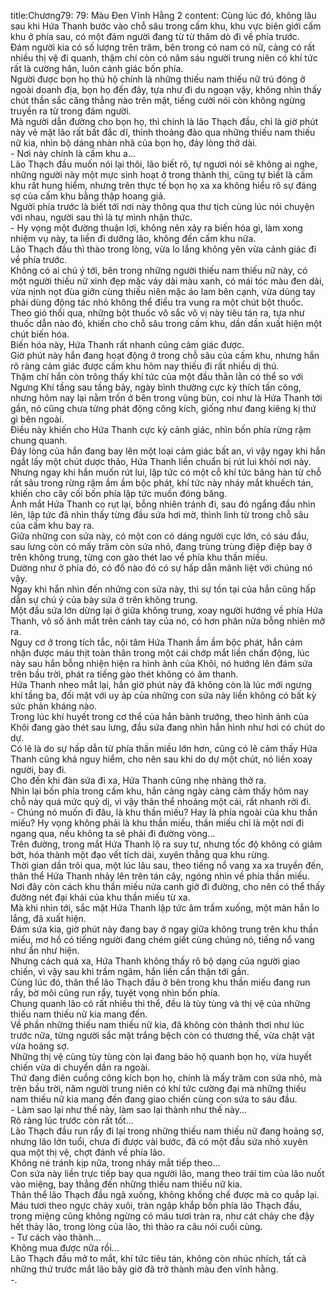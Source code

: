 title:Chương79: 79: Màu Đen Vĩnh Hằng 2
content:
Cùng lúc đó, không lâu sau khi Hứa Thanh bước vào chỗ sâu trong cấm khu, khu vực biên giới cấm khu ở phía sau, có một đám người đang từ từ thăm dò đi về phía trước.<br>Đám người kia có số lượng trên trăm, bên trong có nam có nữ, càng có rất nhiều thị vệ đi quanh, thậm chí còn có năm sáu người trung niên có khí tức rất là cường hãn, luôn cảnh giác bốn phía.<br>Người được bọn họ thủ hộ chính là những thiếu nam thiếu nữ trú đóng ở ngoài doanh địa, bọn họ đến đây, tựa như đi du ngoạn vậy, không nhìn thấy chút thần sắc căng thẳng nào trên mặt, tiếng cười nói còn không ngừng truyền ra từ trong đám người.<br>Mà người dẫn đường cho bọn họ, thì chính là lão Thạch đầu, chỉ là giờ phút này vẻ mặt lão rất bất đắc dĩ, thỉnh thoảng đảo qua những thiếu nam thiếu nữ kia, nhìn bộ dáng nhàn nhã của bọn họ, đáy lòng thở dài.<br>- Nơi này chính là cấm khu a...<br>Lão Thạch đầu muốn nói lại thôi, lão biết rõ, tự ngươi nói sẽ không ai nghe, những người này một mực sinh hoạt ở trong thành thị, cũng tự biết là cấm khu rất hung hiểm, nhưng trên thực tế bọn họ xa xa không hiểu rõ sự đáng sợ của cấm khu bằng thập hoang giả.<br>Người phía trước là biết tới nơi này thông qua thư tịch cùng lúc nói chuyện với nhau, người sau thì là tự mình nhận thức.<br>- Hy vọng một đường thuận lợi, không nên xảy ra biến hóa gì, làm xong nhiệm vụ này, ta liền đi dưỡng lão, không đến cấm khu nữa.<br>Lão Thạch đầu thì thào trong lòng, vừa lo lắng không yên vừa cảnh giác đi về phía trước.<br>Không có ai chú ý tới, bên trong những người thiếu nam thiếu nữ này, có một người thiếu nữ xinh đẹp mặc váy dài màu xanh, có mái tóc màu đen dài, vừa nịnh nọt đùa giỡn cùng thiếu niên mặc áo lam bên cạnh, vừa dùng tay phải dùng động tác nhỏ không thể điều tra vung ra một chút bột thuốc.<br>Theo gió thổi qua, những bột thuốc vô sắc vô vị này tiêu tán ra, tựa như thuốc dẫn nào đó, khiến cho chỗ sâu trong cấm khu, dần dần xuất hiện một chút biến hóa.<br>Biến hóa này, Hứa Thanh rất nhanh cũng cảm giác được.<br>Giờ phút này hắn đang hoạt động ở trong chỗ sâu của cấm khu, nhưng hắn rõ ràng cảm giác được cấm khu hôm nay thiếu đi rất nhiều dị thú.<br>Thậm chí hắn còn trông thấy khí tức của một đầu thằn lằn có thể so với Ngưng Khí tầng sau tầng bảy, ngày bình thường cực kỳ thích tấn công, nhưng hôm nay lại nằm trốn ở bên trong vũng bùn, coi như là Hứa Thanh tới gần, nó cũng chưa từng phát động công kích, giống như đang kiêng kị thứ gì bên ngoài.<br>Điều này khiến cho Hứa Thanh cực kỳ cảnh giác, nhìn bốn phía rừng rậm chung quanh.<br>Đáy lòng của hắn đang bay lên một loại cảm giác bất an, vì vậy ngay khi hắn ngắt lấy một chút dược thảo, Hứa Thanh liền chuẩn bị rút lui khỏi nơi này.<br>Nhưng ngay khi hắn muốn rút lui, lập tức có một cỗ khí tức băng hàn từ chỗ rất sâu trong rừng rậm ầm ầm bộc phát, khí tức này nháy mắt khuếch tán, khiến cho cây cối bốn phía lập tức muốn đóng băng.<br>Ánh mắt Hứa Thanh co rụt lại, bỗng nhiên tránh đi, sau đó ngẩng đầu nhìn lên, lập tức đã nhìn thấy từng đầu sứa hơi mờ, thình lình từ trong chỗ sâu của cấm khu bay ra.<br>Giữa những con sứa này, có một con có dáng người cực lớn, có sáu đầu, sau lưng còn có mấy trăm còn sứa nhỏ, đang trùng trùng điệp điệp bay ở trên không trung, từng con gào thét lao về phía khu thần miếu.<br>Dường như ở phía đó, có đồ nào đó có sự hấp dẫn mãnh liệt với chúng nó vậy.<br>Ngay khi hắn nhìn đến những con sứa này, thì sự tồn tại của hắn cũng hấp dẫn sự chú ý của bày sứa ở trên không trung.<br>Một đầu sứa lớn dừng lại ở giữa không trung, xoay người hướng về phía Hứa Thanh, vô số ánh mắt trên cánh tay của nó, có hơn phân nửa bỗng nhiên mở ra.<br>Nguy cơ ở trong tích tắc, nội tâm Hứa Thanh ầm ầm bộc phát, hắn cảm nhận được máu thịt toàn thân trong một cái chớp mắt liền chấn động, lúc này sau hắn bỗng nhiện hiện ra hình ảnh của Khôi, nó hướng lên đám sứa trên bầu trời, phát ra tiếng gào thét không có âm thanh.<br>Hứa Thanh nheo mắt lại, hắn giờ phút này đã không còn là lúc mới ngưng khí tầng ba, đối mặt với uy áp của những con sứa này liền không có bất kỳ sức phản kháng nào.<br>Trong lúc khí huyết trong cơ thể của hắn bành trướng, theo hình ảnh của Khôi đang gào thét sau lưng, đầu sứa đang nhìn hắn hình như hơi có chút do dự.<br>Có lẽ là do sự hấp dẫn từ phía thần miều lớn hơn, cũng có lẽ cảm thấy Hứa Thanh cũng khá nguy hiểm, cho nên sau khi do dự một chút, nó liền xoay người, bay đi.<br>Cho đến khi đàn sứa đi xa, Hứa Thanh cũng nhẹ nhàng thở ra.<br>Nhìn lại bốn phía trong cấm khu, hắn càng ngày càng cảm thấy hôm nay chỗ này quá mức quỷ dị, vì vậy thân thể nhoáng một cái, rất nhanh rời đi.<br>- Chúng nó muốn đi đâu, là khu thần miếu? Hay là phía ngoài của khu thần miếu? Hy vọng không phải là khu thần miếu, thần miếu chỉ là một nơi đi ngang qua, nếu không ta sẽ phải đi đường vòng...<br>Trên đường, trong mắt Hứa Thanh lộ ra suy tư, nhưng tốc độ không có giảm bớt, hóa thành một đạo vết tích dài, xuyên thẳng qua khu rừng.<br>Thời gian dần trôi qua, một lúc lâu sau, theo tiếng nổ vang xa xa truyền đến, thân thể Hứa Thanh nhảy lên trên tán cây, ngóng nhìn về phía thần miếu.<br>Nơi đây còn cách khu thần miếu nửa canh giờ đi đường, cho nên có thể thấy đường nét đại khái của khu thần miếu từ xa.<br>Mà khi nhìn tới, sắc mặt Hứa Thanh lập tức âm trầm xuống, một màn hắn lo lắng, đã xuất hiện.<br>Đám sứa kia, giờ phút này đang bay ở ngay giữa không trung trên khu thần miếu, mơ hồ có tiếng người đang chém giết cùng chúng nó, tiếng nổ vang như ẩn như hiện.<br>Nhưng cách quá xa, Hứa Thanh không thấy rõ bộ dạng của người giao chiến, vì vậy sau khi trầm ngâm, hắn liền cẩn thận tới gần.<br>Cùng lúc đó, thân thể lão Thạch đầu ở bên trong khu thần miếu đang run rẩy, bờ môi cũng run rẩy, tuyệt vọng nhìn bốn phía.<br>Chung quanh lão có rất nhiều thi thể, đều là tùy tùng và thị vệ của những thiếu nam thiếu nữ kia mang đến.<br>Về phần những thiếu nam thiếu nữ kia, đã không còn thảnh thơi như lúc trước nữa, từng người sắc mặt trắng bệch còn có thương thế, vừa chật vật vừa hoảng sợ.<br>Những thị vệ cùng tùy tùng còn lại đang bảo hộ quanh bọn họ, vừa huyết chiến vừa di chuyển dần ra ngoài.<br>Thứ đang điên cuồng công kích bọn họ, chính là mấy trăm con sứa nhỏ, mà trên bầu trời, năm người trung niên có khí tức cường đại mà những thiếu nam thiếu nữ kia mang đến đang giao chiến cùng con sứa to sáu đầu.<br>- Làm sao lại như thế này, làm sao lại thành như thế này...<br>Rõ ràng lúc trước còn rất tốt...<br>Lão Thạch đầu run rẩy đi lại trong những thiếu nam thiếu nữ đang hoảng sợ, nhưng lão lớn tuổi, chưa đi được vài bước, đã có một đầu sứa nhỏ xuyên qua một thị vệ, chợt đánh về phía lão.<br>Không né tránh kịp nữa, trong nháy mắt tiếp theo...<br>Con sứa này liền trực tiếp bay qua người lão, mang theo trái tim của lão nuốt vào miệng, bay thẳng đến những thiếu nam thiếu nữ kia.<br>Thân thể lão Thạch đầu ngã xuống, không khống chế được mà co quắp lại.<br>Máu tươi theo ngực chảy xuôi, tràn ngập khắp bốn phía lão Thạch đầu, trong miệng cũng không ngừng có máu tươi tràn ra, như cát chảy che đậy hết thảy lão, trong lòng của lão, thì thào ra câu nói cuối cùng.<br>- Tư cách vào thành...<br>Không mua được nữa rồi...<br>Lão Thạch đầu mở to mắt, khí tức tiêu tán, không còn nhúc nhích, tất cả những thứ trước mắt lão bây giờ đã trở thành màu đen vĩnh hằng.<br>-.<br>